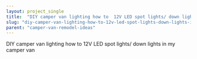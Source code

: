 ```yaml
---
layout: project_single
title:  "DIY camper van lighting how to  12V LED spot lights/ down lights in my camper van"
slug: "diy-camper-van-lighting-how-to-12v-led-spot-lights-down-lights-in-my-camper"
parent: "camper-van-remodel-ideas"
---
```

DIY camper van lighting how to  12V LED spot lights/ down lights in my camper van